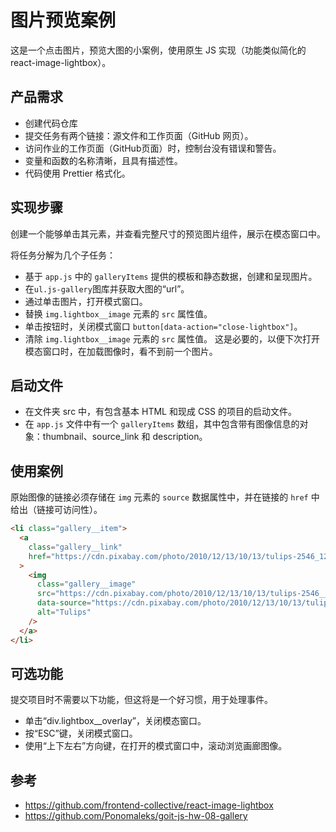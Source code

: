 # 图片预览案例

这是一个点击图片，预览大图的小案例，使用原生 JS 实现（功能类似简化的 react-image-lightbox）。

## 产品需求

- 创建代码仓库
- 提交任务有两个链接：源文件和工作页面（GitHub 网页）。
- 访问作业的工作页面（GitHub页面）时，控制台没有错误和警告。
- 变量和函数的名称清晰，且具有描述性。
- 代码使用 Prettier 格式化。

## 实现步骤

创建一个能够单击其元素，并查看完整尺寸的预览图片组件，展示在模态窗口中。

将任务分解为几个子任务：

- 基于 `app.js` 中的 `galleryItems` 提供的模板和静态数据，创建和呈现图片。
- 在`ul.js-gallery`图库并获取大图的“url”。
- 通过单击图片，打开模式窗口。
- 替换 `img.lightbox__image` 元素的 `src` 属性值。
- 单击按钮时，关闭模式窗口 `button[data-action="close-lightbox"]`。
- 清除 `img.lightbox__image` 元素的 `src` 属性值。 这是必要的，以便下次打开模态窗口时，在加载图像时，看不到前一个图片。

## 启动文件

- 在文件夹 src 中，有包含基本 HTML 和现成 CSS 的项目的启动文件。
- 在 `app.js` 文件中有一个 `galleryItems` 数组，其中包含带有图像信息的对象：thumbnail、source_link 和 description。

## 使用案例

原始图像的链接必须存储在 `img` 元素的 `source` 数据属性中，并在链接的 `href` 中给出（链接可访问性）。

```html
<li class="gallery__item">
  <a
    class="gallery__link"
    href="https://cdn.pixabay.com/photo/2010/12/13/10/13/tulips-2546_1280.jpg"
  >
    <img
      class="gallery__image"
      src="https://cdn.pixabay.com/photo/2010/12/13/10/13/tulips-2546__340.jpg"
      data-source="https://cdn.pixabay.com/photo/2010/12/13/10/13/tulips-2546_1280.jpg"
      alt="Tulips"
    />
  </a>
</li>
```

## 可选功能

提交项目时不需要以下功能，但这将是一个好习惯，用于处理事件。

- 单击“div.lightbox__overlay”，关闭模态窗口。
- 按“ESC”键，关闭模式窗口。
- 使用“上下左右”方向键，在打开的模式窗口中，滚动浏览画廊图像。


## 参考

- https://github.com/frontend-collective/react-image-lightbox
- https://github.com/Ponomaleks/goit-js-hw-08-gallery

